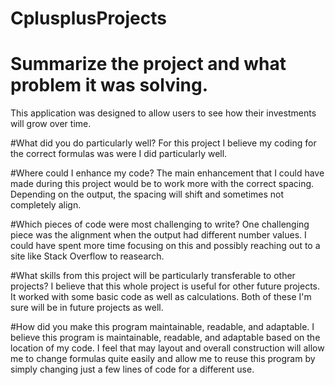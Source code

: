 # CplusplusProjects

# Summarize the project and what problem it was solving.
This application was designed to allow users to see how their investments will grow over time.

#What did you do particularly well?
For this project I believe my coding for the correct formulas was were I did particularly well.

#Where could I enhance my code?
The main enhancement that I could have made during this project would be to work more with the correct spacing.
Depending on the output, the spacing will shift and sometimes not completely align.

#Which pieces of code were most challenging to write?
One challenging piece was the alignment when the output had different number values. I could have spent more time focusing on this and possibly
reaching out to a site like Stack Overflow to reasearch.

#What skills from this project will be particularly transferable to other projects?
I believe that this whole project is useful for other future projects. It worked with some basic code as well as calculations.
Both of these I'm sure will be in future projects as well.

#How did you make this program maintainable, readable, and adaptable.
I believe this program is maintainable, readable, and adaptable based on the location of my code. I feel that may layout and overall construction will
allow me to change formulas quite easily and allow me to reuse this program by simply changing just a few lines of code for a different use.
